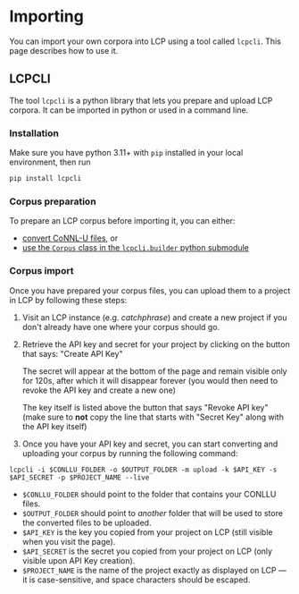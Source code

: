 # Importing

You can import your own corpora into LCP using a tool called `lcpcli`. This page describes how to use it.

## LCPCLI

The tool `lcpcli` is a python library that lets you prepare and upload LCP corpora. It can be imported in python or used in a command line.

### Installation

Make sure you have python 3.11+ with `pip` installed in your local environment, then run

```bash
pip install lcpcli
```

### Corpus preparation

To prepare an LCP corpus before importing it, you can either:

 - [convert CoNNL-U files](import_conllu.md), or
 - [use the `Corpus` class in the `lcpcli.builder` python submodule](builder.md)

### Corpus import

Once you have prepared your corpus files, you can upload them to a project in LCP by following these steps:

1. Visit an LCP instance (e.g. _catchphrase_) and create a new project if you don't already have one where your corpus should go.

2. Retrieve the API key and secret for your project by clicking on the button that says: "Create API Key"

    The secret will appear at the bottom of the page and remain visible only for 120s, after which it will disappear forever (you would then need to revoke the API key and create a new one)
    
    The key itself is listed above the button that says "Revoke API key" (make sure to **not** copy the line that starts with "Secret Key" along with the API key itself)

3. Once you have your API key and secret, you can start converting and uploading your corpus by running the following command:

```
lcpcli -i $CONLLU_FOLDER -o $OUTPUT_FOLDER -m upload -k $API_KEY -s $API_SECRET -p $PROJECT_NAME --live
```

- `$CONLLU_FOLDER` should point to the folder that contains your CONLLU files.
- `$OUTPUT_FOLDER` should point to *another* folder that will be used to store the converted files to be uploaded.
- `$API_KEY` is the key you copied from your project on LCP (still visible when you visit the page).
- `$API_SECRET` is the secret you copied from your project on LCP (only visible upon API Key creation).
- `$PROJECT_NAME` is the name of the project exactly as displayed on LCP — it is case-sensitive, and space characters should be escaped.

